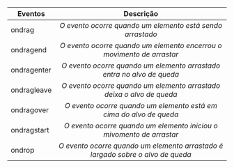 | Eventos| Descrição|
| ------------- |:-------------:|
| ondrag | *O evento ocorre quando um elemento está sendo arrastado* |
| ondragend | *O evento ocorre quando um elemento encerrou o movimento de arrastar* |
| ondragenter | *O evento ocorre quando um elemento arrastado entra no alvo de queda* | 
| ondragleave | *O evento ocorre quando um elemento arrastado deixa o alvo de queda* |
| ondragover | *O evento ocorre quando um elemento está em cima do alvo de queda* | 
| ondragstart | *O evento ocorre quando um elemento iniciou o mivomento de arrastar* |
| ondrop | *O evento ocorre quando um elemento arrastado é largado sobre o alvo de queda* |
